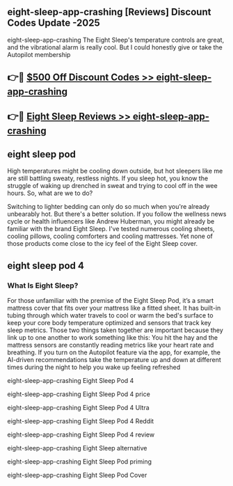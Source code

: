 ## eight-sleep-app-crashing [Reviews​] Discount Codes Update -2025

eight-sleep-app-crashing The Eight Sleep's temperature controls are great, and the vibrational alarm is really cool. But I could honestly give or take the Autopilot membership

## 👉🔴 [$500 Off Discount Codes >> eight-sleep-app-crashing](http://download.freeplayer.one?title=eight-sleep-app-crashing&ref=18-ES)

## 👉🔴 [Eight Sleep Reviews >> eight-sleep-app-crashing](http://download.freeplayer.one?title=eight-sleep-app-crashing&ref=18-ES)

## eight sleep pod

High temperatures might be cooling down outside, but hot sleepers like me are still battling sweaty, restless nights. If you sleep hot, you know the struggle of waking up drenched in sweat and trying to cool off in the wee hours. So, what are we to do?

Switching to lighter bedding can only do so much when you're already unbearably hot. But there's a better solution. If you follow the wellness news cycle or health influencers like Andrew Huberman, you might already be familiar with the brand Eight Sleep. I've tested numerous cooling sheets, cooling pillows, cooling comforters and cooling mattresses. Yet none of those products come close to the icy feel of the Eight Sleep cover.

## eight sleep pod 4

### What Is Eight Sleep?

For those unfamiliar with the premise of the Eight Sleep Pod, it’s a smart mattress cover that fits over your mattress like a fitted sheet. It has built-in tubing through which water travels to cool or warm the bed's surface to keep your core body temperature optimized and sensors that track key sleep metrics. Those two things taken together are important because they link up to one another to work something like this: You hit the hay and the mattress sensors are constantly reading metrics like your heart rate and breathing. If you turn on the Autopilot feature via the app, for example, the AI-driven recommendations take the temperature up and down at different times during the night to help you wake up feeling refreshed

eight-sleep-app-crashing Eight Sleep Pod 4

eight-sleep-app-crashing Eight Sleep Pod 4 price

eight-sleep-app-crashing Eight Sleep Pod 4 Ultra

eight-sleep-app-crashing Eight Sleep Pod 4 Reddit

eight-sleep-app-crashing Eight Sleep Pod 4 review

eight-sleep-app-crashing Eight Sleep alternative

eight-sleep-app-crashing Eight Sleep Pod priming

eight-sleep-app-crashing Eight Sleep Pod Cover